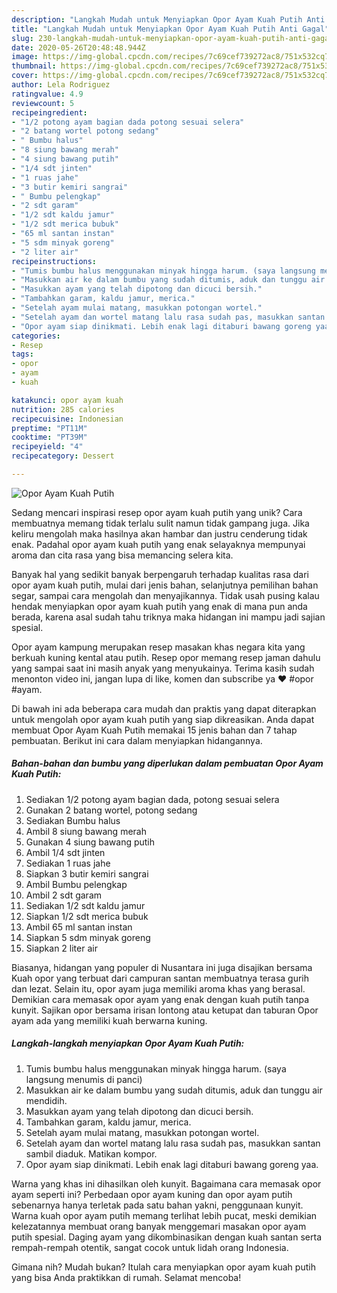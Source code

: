```yaml
---
description: "Langkah Mudah untuk Menyiapkan Opor Ayam Kuah Putih Anti Gagal"
title: "Langkah Mudah untuk Menyiapkan Opor Ayam Kuah Putih Anti Gagal"
slug: 230-langkah-mudah-untuk-menyiapkan-opor-ayam-kuah-putih-anti-gagal
date: 2020-05-26T20:48:48.944Z
image: https://img-global.cpcdn.com/recipes/7c69cef739272ac8/751x532cq70/opor-ayam-kuah-putih-foto-resep-utama.jpg
thumbnail: https://img-global.cpcdn.com/recipes/7c69cef739272ac8/751x532cq70/opor-ayam-kuah-putih-foto-resep-utama.jpg
cover: https://img-global.cpcdn.com/recipes/7c69cef739272ac8/751x532cq70/opor-ayam-kuah-putih-foto-resep-utama.jpg
author: Lela Rodriguez
ratingvalue: 4.9
reviewcount: 5
recipeingredient:
- "1/2 potong ayam bagian dada potong sesuai selera"
- "2 batang wortel potong sedang"
- " Bumbu halus"
- "8 siung bawang merah"
- "4 siung bawang putih"
- "1/4 sdt jinten"
- "1 ruas jahe"
- "3 butir kemiri sangrai"
- " Bumbu pelengkap"
- "2 sdt garam"
- "1/2 sdt kaldu jamur"
- "1/2 sdt merica bubuk"
- "65 ml santan instan"
- "5 sdm minyak goreng"
- "2 liter air"
recipeinstructions:
- "Tumis bumbu halus menggunakan minyak hingga harum. (saya langsung menumis di panci)"
- "Masukkan air ke dalam bumbu yang sudah ditumis, aduk dan tunggu air mendidih."
- "Masukkan ayam yang telah dipotong dan dicuci bersih."
- "Tambahkan garam, kaldu jamur, merica."
- "Setelah ayam mulai matang, masukkan potongan wortel."
- "Setelah ayam dan wortel matang lalu rasa sudah pas, masukkan santan sambil diaduk. Matikan kompor."
- "Opor ayam siap dinikmati. Lebih enak lagi ditaburi bawang goreng yaa."
categories:
- Resep
tags:
- opor
- ayam
- kuah

katakunci: opor ayam kuah 
nutrition: 285 calories
recipecuisine: Indonesian
preptime: "PT11M"
cooktime: "PT39M"
recipeyield: "4"
recipecategory: Dessert

---
```



![Opor Ayam Kuah Putih](https://img-global.cpcdn.com/recipes/7c69cef739272ac8/751x532cq70/opor-ayam-kuah-putih-foto-resep-utama.jpg)

Sedang mencari inspirasi resep opor ayam kuah putih yang unik? Cara membuatnya memang tidak terlalu sulit namun tidak gampang juga. Jika keliru mengolah maka hasilnya akan hambar dan justru cenderung tidak enak. Padahal opor ayam kuah putih yang enak selayaknya mempunyai aroma dan cita rasa yang bisa memancing selera kita.

Banyak hal yang sedikit banyak berpengaruh terhadap kualitas rasa dari opor ayam kuah putih, mulai dari jenis bahan, selanjutnya pemilihan bahan segar, sampai cara mengolah dan menyajikannya. Tidak usah pusing kalau hendak menyiapkan opor ayam kuah putih yang enak di mana pun anda berada, karena asal sudah tahu triknya maka hidangan ini mampu jadi sajian spesial.

Opor ayam kampung merupakan resep masakan khas negara kita yang berkuah kuning kental atau putih. Resep opor memang resep jaman dahulu yang sampai saat ini masih anyak yang menyukainya. Terima kasih sudah menonton video ini, jangan lupa di like, komen dan subscribe ya ❤ #opor #ayam.


Di bawah ini ada beberapa cara mudah dan praktis yang dapat diterapkan untuk mengolah opor ayam kuah putih yang siap dikreasikan. Anda dapat membuat Opor Ayam Kuah Putih memakai 15 jenis bahan dan 7 tahap pembuatan. Berikut ini cara dalam menyiapkan hidangannya.

<!--inarticleads1-->

##### Bahan-bahan dan bumbu yang diperlukan dalam pembuatan Opor Ayam Kuah Putih:

1. Sediakan 1/2 potong ayam bagian dada, potong sesuai selera
1. Gunakan 2 batang wortel, potong sedang
1. Sediakan  Bumbu halus
1. Ambil 8 siung bawang merah
1. Gunakan 4 siung bawang putih
1. Ambil 1/4 sdt jinten
1. Sediakan 1 ruas jahe
1. Siapkan 3 butir kemiri sangrai
1. Ambil  Bumbu pelengkap
1. Ambil 2 sdt garam
1. Sediakan 1/2 sdt kaldu jamur
1. Siapkan 1/2 sdt merica bubuk
1. Ambil 65 ml santan instan
1. Siapkan 5 sdm minyak goreng
1. Siapkan 2 liter air


Biasanya, hidangan yang populer di Nusantara ini juga disajikan bersama Kuah opor yang terbuat dari campuran santan membuatnya terasa gurih dan lezat. Selain itu, opor ayam juga memiliki aroma khas yang berasal. Demikian cara memasak opor ayam yang enak dengan kuah putih tanpa kunyit. Sajikan opor bersama irisan lontong atau ketupat dan taburan Opor ayam ada yang memiliki kuah berwarna kuning. 

<!--inarticleads2-->

##### Langkah-langkah menyiapkan Opor Ayam Kuah Putih:

1. Tumis bumbu halus menggunakan minyak hingga harum. (saya langsung menumis di panci)
1. Masukkan air ke dalam bumbu yang sudah ditumis, aduk dan tunggu air mendidih.
1. Masukkan ayam yang telah dipotong dan dicuci bersih.
1. Tambahkan garam, kaldu jamur, merica.
1. Setelah ayam mulai matang, masukkan potongan wortel.
1. Setelah ayam dan wortel matang lalu rasa sudah pas, masukkan santan sambil diaduk. Matikan kompor.
1. Opor ayam siap dinikmati. Lebih enak lagi ditaburi bawang goreng yaa.


Warna yang khas ini dihasilkan oleh kunyit. Bagaimana cara memasak opor ayam seperti ini? Perbedaan opor ayam kuning dan opor ayam putih sebenarnya hanya terletak pada satu bahan yakni, penggunaan kunyit. Warna kuah opor ayam putih memang terlihat lebih pucat, meski demikian kelezatannya membuat orang banyak menggemari masakan opor ayam putih spesial. Daging ayam yang dikombinasikan dengan kuah santan serta rempah-rempah otentik, sangat cocok untuk lidah orang Indonesia. 

Gimana nih? Mudah bukan? Itulah cara menyiapkan opor ayam kuah putih yang bisa Anda praktikkan di rumah. Selamat mencoba!
